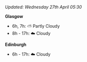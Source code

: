 *Updated: Wednesday 27th April 05:30*

**Glasgow**

* 6h, 7h: :partly_sunny: Partly Cloudy
* 8h - 17h: :cloud: Cloudy

**Edinburgh**

* 6h - 17h: :cloud: Cloudy
